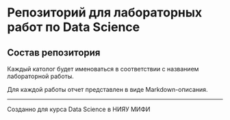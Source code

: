 # Репозиторий для лабораторных работ по Data Science

## Состав репозитория

Каждый католог будет именоваться в соответствии с названием лабораторной работы.

Для каждой работы отчет представлен в виде Markdown-описания.

---

Созданно для курса Data Science в НИЯУ МИФИ
